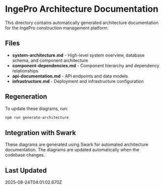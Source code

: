 # IngePro Architecture Documentation

This directory contains automatically generated architecture documentation for the IngePro construction management platform.

## Files

- **system-architecture.md** - High-level system overview, database schema, and component architecture
- **component-dependencies.md** - Component hierarchy and dependency relationships
- **api-documentation.md** - API endpoints and data models
- **infrastructure.md** - Deployment and infrastructure configuration

## Regeneration

To update these diagrams, run:

```bash
npm run generate-architecture
```

## Integration with Swark

These diagrams are generated using Swark for automated architecture documentation. The diagrams are updated automatically when the codebase changes.

## Last Updated

2025-08-24T04:01:02.670Z
